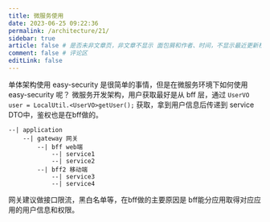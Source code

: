 ```yaml
---
title: 微服务使用
date: 2023-06-25 09:22:36
permalink: /architecture/21/
sidebar: true
article: false # 是否未非文章页，非文章不显示 面包屑和作者、时间，不显示最近更新栏，不会参与到最近更新文章的数据计算中
comment: false # 评论区
editLink: false
---
```


单体架构使用 easy-security 是很简单的事情，但是在微服务环境下如何使用 easy-security 呢？ 微服务开发架构，用户获取最好是从 bff 层，通过  `UserVO user = LocalUtil.<UserVO>getUser();` 获取，拿到用户信息后传递到 service DTO中，鉴权也是在bff做的。

```text
--| application
    --| gateway 网关
        --| bff web端
            --| service1
            --| service2
        --| bff2 移动端
            --| service3
            --| service4
```

网关建议做接口限流，黑白名单等，在bff做的主要原因是 bff能分应用取得对应应用的用户信息和权限。

